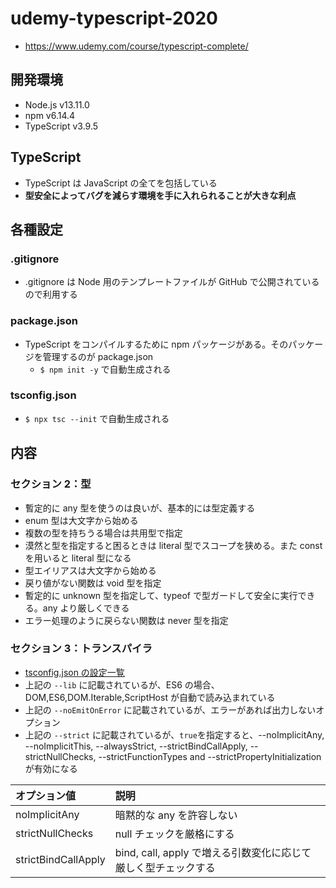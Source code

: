 # udemy-typescript-2020

- https://www.udemy.com/course/typescript-complete/

## 開発環境

- Node.js v13.11.0
- npm v6.14.4
- TypeScript v3.9.5

## TypeScript

- TypeScript は JavaScript の全てを包括している
- **型安全によってバグを減らす環境を手に入れられることが大きな利点**

## 各種設定

### .gitignore

- .gitignore は Node 用のテンプレートファイルが GitHub で公開されているので利用する

### package.json

- TypeScript をコンパイルするために npm パッケージがある。そのパッケージを管理するのが package.json
  - `$ npm init -y` で自動生成される

### tsconfig.json

- `$ npx tsc --init` で自動生成される

## 内容

### セクション 2：型

- 暫定的に any 型を使うのは良いが、基本的には型定義する
- enum 型は大文字から始める
- 複数の型を持ちうる場合は共用型で指定
- 漠然と型を指定すると困るときは literal 型でスコープを狭める。また const を用いると literal 型になる
- 型エイリアスは大文字から始める
- 戻り値がない関数は void 型を指定
- 暫定的に unknown 型を指定して、typeof で型ガードして安全に実行できる。any より厳しくできる
- エラー処理のように戻らない関数は never 型を指定

### セクション 3：トランスパイラ

- [tsconfig.json の設定一覧](https://www.typescriptlang.org/docs/handbook/compiler-options.html)
- 上記の `--lib` に記載されているが、ES6 の場合、DOM,ES6,DOM.Iterable,ScriptHost が自動で読み込まれている
- 上記の `--noEmitOnError` に記載されているが、エラーがあれば出力しないオプション
- 上記の `--strict` に記載されているが、`true`を指定すると、--noImplicitAny, --noImplicitThis, --alwaysStrict, --strictBindCallApply, --strictNullChecks, --strictFunctionTypes and --strictPropertyInitialization が有効になる

| オプション値        | 説明                                                           |
| :------------------ | :------------------------------------------------------------- |
| noImplicitAny       | 暗黙的な any を許容しない                                      |
| strictNullChecks    | null チェックを厳格にする                                      |
| strictBindCallApply | bind, call, apply で増える引数変化に応じて厳しく型チェックする |
